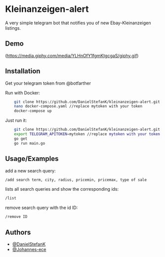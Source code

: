 
# Kleinanzeigen-alert


A very simple telegram bot that notifies you of new Ebay-Kleinanzeigen listings.



## Demo
(https://media.giphy.com/media/YLHnOfY1fgmKtgcgaS/giphy.gif)


## Installation
Get your telegram token from @botfarther

Run with Docker:

```bash
    git clone https://github.com/DanielStefanK/kleinanzeigen-alert.git kl && cd kl
    nano docker-compose.yaml //replace mytoken with your token
    docker-compose up
```
Just run it:

```bash
    git clone https://github.com/DanielStefanK/kleinanzeigen-alert.git kl && cd kl
    export TELEGRAM_APITOKEN=mytoken //replace mytoken with your token
    go get
    go run main.go
```

## Usage/Examples

 add a new search query:
```bash
/add search term, city, radius, pricemin, pricemax, type of sale
```
lists all search queries and show the corresponding ids:
```bash
/list
```
remove search query with the id ID:
```bash
/remove ID
```

## Authors

- [@DanielStefanK](https://https://github.com/DanielStefanK)
- [@Johannes-ece](https://https://github.com/Johannes-ece)

  